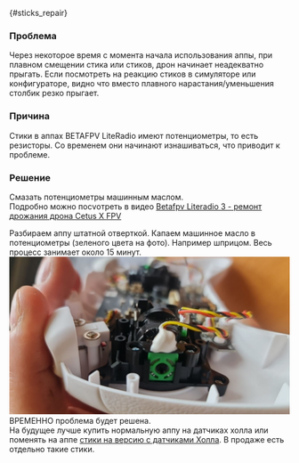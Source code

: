 [](){#sticks_repair}
### Проблема
Через некоторое время с момента начала использования аппы, при плавном смещении стика или стиков, дрон начинает неадекватно прыгать. Если посмотреть на реакцию стиков в симуляторе или конфигураторе, видно что вместо плавного нарастания/уменьшения столбик резко прыгает.  

### Причина
Стики в аппах BETAFPV LiteRadio имеют потенциометры, то есть резисторы. Со временем они начинают изнашиваться, что приводит к проблеме.

###  Решение
Смазать потенциометры машинным маслом.   
Подробно можно посvотреть в видео [Betafpv Literadio 3 - ремонт дрожания дрона Cetus X FPV](https://www.youtube.com/watch?v=oJqVbjmjLWQ)

Разбираем аппу штатной отверткой. Капаем машинное масло в потенциометры (зеленого цвета на фото). Например шприцом. Весь процесс занимает около 15 минут.
![alt text](RepairSticks.jpg)
ВРЕМЕННО проблема будет решена.  
На будущее лучше купить нормальную аппу на датчиках холла или поменять на аппе [стики на версию с датчиками Холла](https://github.com/askrinnik/FPV_FAQ/blob/main/docs/Transmitters/BETAFPV_LiteRadio/README.md#%D1%81%D1%82%D0%B8%D0%BA%D0%B8-%D0%BD%D0%B0-%D0%B4%D0%B0%D1%82%D1%87%D0%B8%D0%BA%D0%B0%D1%85-%D1%85%D0%BE%D0%BB%D0%BB%D0%B0). В продаже есть отдельно такие стики.

